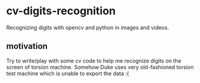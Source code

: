 # cv-digits-recognition
Recognizing digits with opencv and python in images and videos.

## motivation
Try to write/play with some cv code to help me recognize digits on the screen of torsion machine. 
Somehow Duke uses very old-fashioned torsion test machine which is unable to export the data :(

